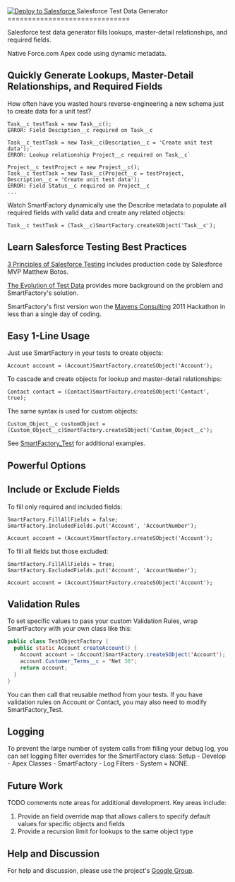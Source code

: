 <a href="https://githubsfdeploy.herokuapp.com?owner=elk-gh&repo=SmartFactory-for-Force.com">
  <img alt="Deploy to Salesforce"
       src="https://raw.githubusercontent.com/afawcett/githubsfdeploy/master/deploy.png">
</a>
Salesforce Test Data Generator
==============================

Salesforce test data generator fills lookups, master-detail relationships, and required fields. 

Native Force.com Apex code using dynamic metadata.

Quickly Generate Lookups, Master-Detail Relationships, and Required Fields
--------------------------------------------------------------------------

How often have you wasted hours reverse-engineering a new schema just to create data for a unit test?

    Task__c testTask = new Task__c();
    ERROR: Field Desciption__c required on Task__c

    Task__c testTask = new Task__c(Description__c = 'Create unit test data');`
    ERROR: Lookup relationship Project__c required on Task__c`

    Project__c testProject = new Project__c();
    Task__c testTask = new Task__c(Project__c = testProject, Description__c = 'Create unit test data');
    ERROR: Field Status__c required on Project__c
    ...

Watch SmartFactory dynamically use the Describe metadata to populate all required fields with valid data and create any related objects: 

    Task__c testTask = (Task__c)SmartFactory.createSObject('Task__c');

Learn Salesforce Testing Best Practices
---------------------------------------

[3 Principles of Salesforce Testing](http://alvorden.com/salesforce-testing-best-practices?utm_source=github&utm_medium=social&utm_term=&utm_content=salesforce-testing-best-practices&utm_campaign=smartfactory) includes production code by Salesforce MVP Matthew Botos.

[The Evolution of Test Data](http://mavens.force.com/conversation/the-evolution-of-test-data) provides more background on the problem and SmartFactory's solution.

SmartFactory's first version won the [Mavens Consulting](http://mavens.force.com/) 2011 Hackathon in less than a single day of coding. 

Easy 1-Line Usage
-----  

Just use SmartFactory in your tests to create objects:

`Account account = (Account)SmartFactory.createSObject('Account');` 

To cascade and create objects for lookup and master-detail relationships:

`Contact contact = (Contact)SmartFactory.createSObject('Contact', true);`

The same syntax is used for custom objects:

`Custom_Object__c customObject = (Custom_Object__c)SmartFactory.createSObject('Custom_Object__c');`   

See [SmartFactory_Test](https://github.com/mbotos/SmartFactory-for-Force.com/blob/master/src/classes/SmartFactory_Test.cls) for additional examples.

Powerful Options
----------------

Include or Exclude Fields
-------------------------

To fill only required and included fields:

    SmartFactory.FillAllFields = false;
    SmartFactory.IncludedFields.put('Account', 'AccountNumber');
    
    Account account = (Account)SmartFactory.createSObject('Account');
    
To fill all fields but those excluded:

    SmartFactory.FillAllFields = true;
    SmartFactory.ExcludedFields.put('Account', 'AccountNumber');
    
    Account account = (Account)SmartFactory.createSObject('Account');


Validation Rules
----------------

To set specific values to pass your custom Validation Rules, wrap SmartFactory with your own class like this:
```java
public class TestObjectFactory {
  public static Account createAccount() {
    Account account = (Account)SmartFactory.createSObject('Account');
    account.Customer_Terms__c = 'Net 30';
    return account;
  }
}
```
You can then call that reusable method from your tests. If you have validation rules on Account or Contact, you may also need to modify SmartFactory_Test.

Logging
-------

To prevent the large number of system calls from filling your debug log, you can set logging filter overrides for the SmartFactory class: Setup - Develop - Apex Classes - SmartFactory - Log Filters - System = NONE.

Future Work
----------- 

TODO comments note areas for additional development. Key areas include:

1. Provide an field override map that allows callers to specify default values for specific objects and fields    
2. Provide a recursion limit for lookups to the same object type   

Help and Discussion
-------------------

For help and discussion, please use the project's [Google Group](http://groups.google.com/group/smartfactory-for-forcecom).         

